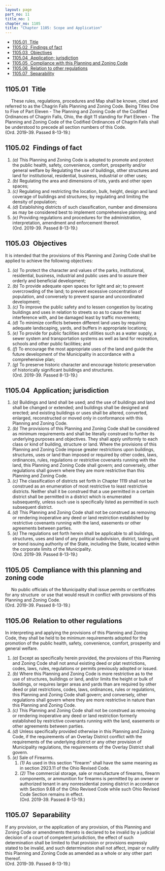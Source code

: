 ```yaml
---
layout: page
part_no: 11
title_no: 1
chapter_no: 1105
title: "Chapter 1105: Scope and Application"
---
```


* [1105.01   Title](#110501-title)
* [1105.02   Findings of fact](#110502-findings-of-fact)
* [1105.03   Objectives](#110503-objectives)
* [1105.04   Application; jurisdiction](#110504-application-jurisdiction)
* [1105.05   Compliance with this Planning and Zoning Code](#110505-compliance-with-this-planning-and-zoning-code)
* [1105.06   Relation to other regulations](#110506-relation-to-other-regulations)
* [1105.07   Separability](#110507-separability)

## 1105.01   Title

     These rules, regulations, procedures and Map shall be known, cited and
referred to as the Chagrin Falls Planning and Zoning Code. Being Titles One to
Five of Part Eleven - The Planning and Zoning Code of the Codified Ordinances
of Chagrin Falls, Ohio, the digit 11 standing for Part Eleven - The Planning
and Zoning Code of the Codified Ordinances of Chagrin Falls shall be understood
to precede all section numbers of this Code.  
(Ord. 2019-39. Passed 8-13-19.)

## 1105.02   Findings of fact

1. _(a)_ This Planning and Zoning Code is adopted to promote and protect the
public health, safety, convenience, comfort, prosperity and/or general welfare
by Regulating the use of buildings, other structures and land for
institutional, residential, business, industrial or other uses;
2. _(b)_ Regulating the area and dimensions of lots, yards and other open
spaces;
3. _(c)_ Regulating and restricting the location, bulk, height, design and land
coverage of buildings and structures; by regulating and limiting the density of
population;
4. _(d)_ Establishing districts of such classification, number and dimensions
as may be considered best to implement comprehensive planning; and
5. _(e)_ Providing regulations and procedures for the administration,
interpretation, amendment and enforcement thereof.  
(Ord. 2019-39. Passed 8-13-19.)

## 1105.03   Objectives

It is intended that the provisions of this Planning and Zoning Code shall be
applied to achieve the following objectives:

1. _(a)_ To protect the character and values of the parks, institutional,
residential, business, industrial and public uses and to assure their orderly
and beneficial development;
2. _(b)_ To provide adequate open spaces for light and air; to prevent
overcrowding of the land; to prevent excessive concentration of population, and
conversely to prevent sparse and uncoordinated development;
3. _(c)_ To improve the public safety and to lessen congestion by locating
buildings and uses in relation to streets so as to cause the least interference
with, and be damaged least by traffic movements;
4. _(d)_ To minimize conflicts between different land uses by requiring
adequate landscaping, yards, and buffers in appropriate locations;
5. _(e)_ To provide for public facilities and utilities such as a water supply,
a sewer system and transportation systems as well as land for recreation,
schools and other public facilities; and
6. _(f)_ To encourage the most appropriate uses of the land and guide the
future development of the Municipality in accordance with a comprehensive plan;
7. _(g)_ To preserve historic character and encourage historic preservation of
historically significant buildings and structures.  
(Ord. 2019-39. Passed 8-13-19.)

## 1105.04   Application; jurisdiction

1. _(a)_ Buildings and land shall be used; and the use of buildings and land
shall be changed or extended; and buildings shall be designed and erected; and
existing buildings or uses shall be altered, converted, enlarged, reconstructed
or moved only in conformance with this Planning and Zoning Code. 
2. _(b)_ The provisions of this Planning and Zoning Code shall be considered as
minimum requirements and shall be literally construed to further its underlying
purposes and objectives. They shall apply uniformly to each class or kind of
building, structure or land. Where the provisions of this Planning and Zoning
Code impose greater restrictions upon buildings, structures, uses or land than
imposed or required by other codes, laws, ordinances, rules, regulations or
restrictive covenants running with the land, this Planning and Zoning Code
shall govern; and conversely, other regulations shall govern where they are
more restrictive than this Planning and Zoning Code.
3. _(c)_ The classification of districts set forth in Chapter 1119 shall not be construed as an enumeration of most restrictive to least
restrictive districts. Neither shall it be construed that a use permitted in a
certain district shall be permitted in a district which is enumerated
subsequently, unless such use is specifically listed as permitted in such
subsequent district.
4. _(d)_ This Planning and Zoning Code shall not be construed as removing or
rendering inoperative any deed or land restriction established by restrictive
covenants running with the land, easements or other agreements between parties.
5. _(e)_ The regulations set forth herein shall be applicable to all buildings,
structures, uses and land of any political subdivision, district, taxing unit
or bond issuing authority of the State, including the State, located within the
corporate limits of the Municipality.  
(Ord. 2019-39. Passed 8-13-19.)

## 1105.05   Compliance with this planning and zoning code

     No public officials of the Municipality shall issue permits or
certificates for any structure  or use that would result in conflict with
provisions of this Planning and Zoning Code.  
(Ord. 2019-39. Passed 8-13-19.)

## 1105.06   Relation to other regulations

In interpreting and applying the provisions of this Planning and Zoning
Code, they shall be held to be minimum requirements adopted for the promotion
of the public health, safety, convenience, comfort, prosperity and general
welfare.

1. _(a)_ Except as specifically herein provided, the provisions of this
Planning and Zoning Code shall not annul existing deed or plat restrictions,
codes, laws, rules, regulations or permits previously adopted or issued.
2. _(b)_ Where this Planning and Zoning Code is more restrictive as to the use
of structures, buildings or land, and/or limits the height or bulk of
buildings, or requires larger areas and yards than are required by other deed
or plat restrictions, codes, laws, ordinances, rules or regulations, this
Planning and Zoning Code shall govern; and conversely, other regulations shall
govern where they are more restrictive in nature than this Planning and Zoning
Code.
3. _(c)_ This Planning and Zoning Code shall not be construed as removing or
rendering inoperative any deed or land restriction formerly established by
restrictive covenants running with the land, easements or other agreements
between parties.
4. _(d)_ Unless specifically provided otherwise in this Planning and Zoning
Code, if the requirements of an Overlay District conflict with the requirements
of the underlying district or any other provision of Municipality regulations,
the requirements of the Overlay District shall govern. 
5. _(e)_ Sale of Firearms.
    1. _(1)_ As used in this section "firearm" shall have the same meaning as in
section 2923.11 of the Ohio Revised Code.
    2. _(2)_ The commercial storage, sale or manufacture of firearms, firearm
components, or ammunition for firearms is permitted by an owner or authorized
tenant in any nonresidential zoning district in accordance with Section 9.68 of
the Ohio Revised Code while such Ohio Revised Code Section remains in effect.  
(Ord. 2019-39. Passed 8-13-19.)

## 1105.07   Separability

If any provision, or the application of any provision, of this Planning and
Zoning Code or amendments thereto is declared to be invalid by a judicial
decision of a court of competent jurisdiction, the effect of such determination
shall be limited to that provision or provisions expressly stated to be
invalid, and such determination shall not affect, impair or nullify this
Planning and Zoning Code as amended as a whole or any other part thereof.  
(Ord. 2019-39. Passed 8-13-19.)
